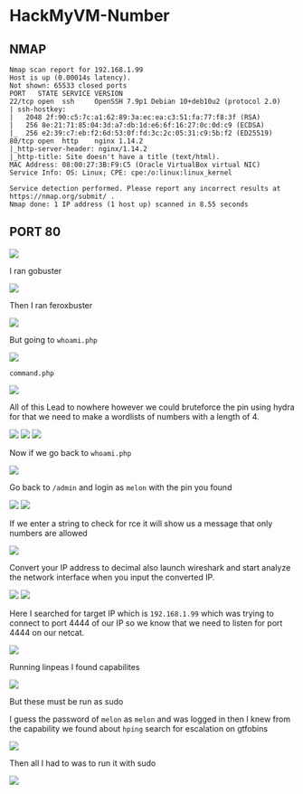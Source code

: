 # HackMyVM-Number

## NMAP

```
Nmap scan report for 192.168.1.99
Host is up (0.00014s latency).
Not shown: 65533 closed ports
PORT   STATE SERVICE VERSION
22/tcp open  ssh     OpenSSH 7.9p1 Debian 10+deb10u2 (protocol 2.0)
| ssh-hostkey: 
|   2048 2f:90:c5:7c:a1:62:89:3a:ec:ea:c3:51:fa:77:f8:3f (RSA)
|   256 8e:21:71:85:04:3d:a7:db:1d:e6:6f:16:27:0c:0d:c9 (ECDSA)
|_  256 e2:39:c7:eb:f2:6d:53:0f:fd:3c:2c:05:31:c9:5b:f2 (ED25519)
80/tcp open  http    nginx 1.14.2
|_http-server-header: nginx/1.14.2
|_http-title: Site doesn't have a title (text/html).
MAC Address: 08:00:27:3B:F9:C5 (Oracle VirtualBox virtual NIC)
Service Info: OS: Linux; CPE: cpe:/o:linux:linux_kernel

Service detection performed. Please report any incorrect results at https://nmap.org/submit/ .
Nmap done: 1 IP address (1 host up) scanned in 8.55 seconds
```
## PORT 80

<img src="https://imgur.com/B3fu5k5.png"/>

I ran gobuster 

<img src="https://imgur.com/vPgWLPL.png"/>

Then I ran feroxbuster

<img src="https://imgur.com/9mimxWa.png"/>

But going to `whoami.php`

<img src="https://imgur.com/AexZHjr.png"/>

`command.php`

<img src="https://imgur.com/D5IIPBn.png"/>


All of this Lead to nowhere however we could bruteforce the pin using hydra for that we need to make a wordlists of numbers with a length of 4.

<img src="https://imgur.com/gxYm1VJ.png"/>

<img src="https://imgur.com/DSe4S4o.png"/>

<img src="https://imgur.com/mnB5WtU.png"/>

Now if we go back to `whoami.php`

<img src="https://imgur.com/jrVQHc6.png"/>

Go back to `/admin` and login as `melon` with the pin you found

<img src="https://imgur.com/bZn8nw0.png"/>

<img src="https://imgur.com/MDZg69J.png"/>

If we enter a string to check for rce it will show us a message that only numbers are allowed

<img src="https://imgur.com/eRt51P5.png"/>

Convert your IP address to decimal also launch wireshark and start analyze the network interface when you input the converted IP.

<img src="https://imgur.com/IKT51vS.png"/>

<img src="https://imgur.com/mhKuSn9.png"/>

Here I searched for target IP which is `192.168.1.99` which was trying to connect to port 4444 of our IP so we know that we need to listen for port 4444 on our netcat.

<img src="https://imgur.com/V8j4KKP.png"/>

Running linpeas I found capabilites

<img src="https://imgur.com/EOYQ1GE.png"/>

But these must be run as sudo

I guess the password of `melon` as `melon` and was logged in then I knew from the capability we found about `hping` search for escalation on gtfobins

<img src="https://imgur.com/4LiAdEa.png"/>

Then all I had to was to run it with sudo

<img src="https://imgur.com/Td90Myu.png"/>